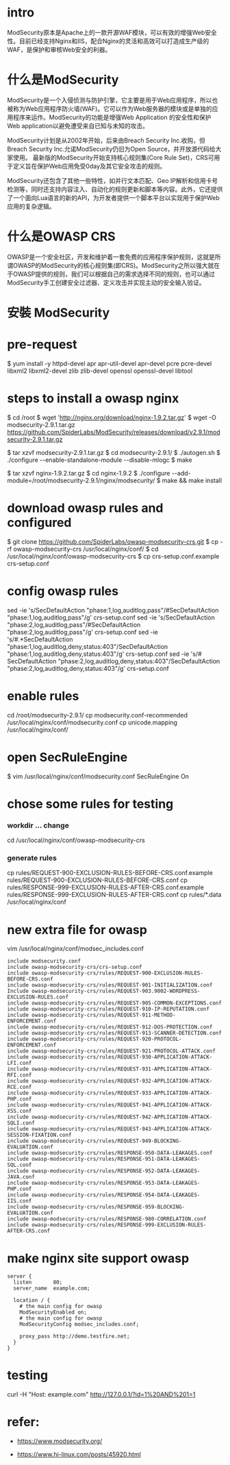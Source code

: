 # intro

ModSecurity原本是Apache上的一款开源WAF模块，可以有效的增强Web安全性。目前已经支持Nginx和IIS，配合Nginx的灵活和高效可以打造成生产级的WAF，是保护和审核Web安全的利器。

# 什么是ModSecurity
ModSecurity是一个入侵侦测与防护引擎，它主要是用于Web应用程序，所以也被称为Web应用程序防火墙(WAF)。它可以作为Web服务器的模块或是单独的应用程序来运作。ModSecurity的功能是增强Web Application 的安全性和保护Web application以避免遭受来自已知与未知的攻击。

ModSecurity计划是从2002年开始，后来由Breach Security Inc.收购，但Breach Security Inc.允诺ModSecurity仍旧为Open Source，并开放源代码给大家使用。
最新版的ModSecurity开始支持核心规则集(Core Rule Set)，CRS可用于定义旨在保护Web应用免受0day及其它安全攻击的规则。

ModSecurity还包含了其他一些特性，如并行文本匹配、Geo IP解析和信用卡号检测等，同时还支持内容注入、自动化的规则更新和脚本等内容。此外，它还提供了一个面向Lua语言的新的API，为开发者提供一个脚本平台以实现用于保护Web应用的复杂逻辑。

# 什么是OWASP CRS
OWASP是一个安全社区，开发和维护着一套免费的应用程序保护规则，这就是所谓OWASP的ModSecurity的核心规则集(即CRS)。ModSecurity之所以强大就在于OWASP提供的规则，我们可以根据自己的需求选择不同的规则，也可以通过ModSecurity手工创建安全过滤器、定义攻击并实现主动的安全输入验证。



# 安裝 ModSecurity
# pre-request
$ yum install -y httpd-devel apr apr-util-devel apr-devel  pcre pcre-devel  libxml2 libxml2-devel zlib zlib-devel openssl openssl-devel libtool

# steps to install a owasp nginx
$ cd /root
$ wget 'http://nginx.org/download/nginx-1.9.2.tar.gz'
$ wget -O modsecurity-2.9.1.tar.gz https://github.com/SpiderLabs/ModSecurity/releases/download/v2.9.1/modsecurity-2.9.1.tar.gz


$ tar xzvf modsecurity-2.9.1.tar.gz
$ cd modsecurity-2.9.1/
$ ./autogen.sh
$ ./configure --enable-standalone-module --disable-mlogc
$ make


$ tar xzvf nginx-1.9.2.tar.gz
$ cd nginx-1.9.2
$ ./configure --add-module=/root/modsecurity-2.9.1/nginx/modsecurity/
$ make && make install


# download owasp rules and configured
$ git clone https://github.com/SpiderLabs/owasp-modsecurity-crs.git
$ cp -rf owasp-modsecurity-crs  /usr/local/nginx/conf/
$ cd /usr/local/nginx/conf/owasp-modsecurity-crs
$ cp crs-setup.conf.example  crs-setup.conf

# config owasp rules
sed -ie 's/SecDefaultAction "phase:1,log,auditlog,pass"/#SecDefaultAction "phase:1,log,auditlog,pass"/g' crs-setup.conf
sed -ie 's/SecDefaultAction "phase:2,log,auditlog,pass"/#SecDefaultAction "phase:2,log,auditlog,pass"/g' crs-setup.conf
sed -ie 's/#.*SecDefaultAction "phase:1,log,auditlog,deny,status:403"/SecDefaultAction "phase:1,log,auditlog,deny,status:403"/g' crs-setup.conf
sed -ie 's/# SecDefaultAction "phase:2,log,auditlog,deny,status:403"/SecDefaultAction "phase:2,log,auditlog,deny,status:403"/g' crs-setup.conf

# enable rules
cd /root/modsecurity-2.9.1/
cp modsecurity.conf-recommended /usr/local/nginx/conf/modsecurity.conf
cp unicode.mapping  /usr/local/nginx/conf/


# open SecRuleEngine
$ vim /usr/local/nginx/conf/modsecurity.conf
SecRuleEngine On


# chose some rules for testing
### workdir ... change
cd /usr/local/nginx/conf/owasp-modsecurity-crs

### generate rules
cp rules/REQUEST-900-EXCLUSION-RULES-BEFORE-CRS.conf.example rules/REQUEST-900-EXCLUSION-RULES-BEFORE-CRS.conf
cp rules/RESPONSE-999-EXCLUSION-RULES-AFTER-CRS.conf.example rules/RESPONSE-999-EXCLUSION-RULES-AFTER-CRS.conf
cp rules/*.data /usr/local/nginx/conf


# new extra file for owasp
vim /usr/local/nginx/conf/modsec_includes.conf
```
include modsecurity.conf
include owasp-modsecurity-crs/crs-setup.conf
include owasp-modsecurity-crs/rules/REQUEST-900-EXCLUSION-RULES-BEFORE-CRS.conf
include owasp-modsecurity-crs/rules/REQUEST-901-INITIALIZATION.conf
Include owasp-modsecurity-crs/rules/REQUEST-903.9002-WORDPRESS-EXCLUSION-RULES.conf
include owasp-modsecurity-crs/rules/REQUEST-905-COMMON-EXCEPTIONS.conf
include owasp-modsecurity-crs/rules/REQUEST-910-IP-REPUTATION.conf
include owasp-modsecurity-crs/rules/REQUEST-911-METHOD-ENFORCEMENT.conf
include owasp-modsecurity-crs/rules/REQUEST-912-DOS-PROTECTION.conf
include owasp-modsecurity-crs/rules/REQUEST-913-SCANNER-DETECTION.conf
include owasp-modsecurity-crs/rules/REQUEST-920-PROTOCOL-ENFORCEMENT.conf
include owasp-modsecurity-crs/rules/REQUEST-921-PROTOCOL-ATTACK.conf
include owasp-modsecurity-crs/rules/REQUEST-930-APPLICATION-ATTACK-LFI.conf
include owasp-modsecurity-crs/rules/REQUEST-931-APPLICATION-ATTACK-RFI.conf
include owasp-modsecurity-crs/rules/REQUEST-932-APPLICATION-ATTACK-RCE.conf
include owasp-modsecurity-crs/rules/REQUEST-933-APPLICATION-ATTACK-PHP.conf
include owasp-modsecurity-crs/rules/REQUEST-941-APPLICATION-ATTACK-XSS.conf
include owasp-modsecurity-crs/rules/REQUEST-942-APPLICATION-ATTACK-SQLI.conf
include owasp-modsecurity-crs/rules/REQUEST-943-APPLICATION-ATTACK-SESSION-FIXATION.conf
include owasp-modsecurity-crs/rules/REQUEST-949-BLOCKING-EVALUATION.conf
include owasp-modsecurity-crs/rules/RESPONSE-950-DATA-LEAKAGES.conf
include owasp-modsecurity-crs/rules/RESPONSE-951-DATA-LEAKAGES-SQL.conf
include owasp-modsecurity-crs/rules/RESPONSE-952-DATA-LEAKAGES-JAVA.conf
include owasp-modsecurity-crs/rules/RESPONSE-953-DATA-LEAKAGES-PHP.conf
include owasp-modsecurity-crs/rules/RESPONSE-954-DATA-LEAKAGES-IIS.conf
include owasp-modsecurity-crs/rules/RESPONSE-959-BLOCKING-EVALUATION.conf
include owasp-modsecurity-crs/rules/RESPONSE-980-CORRELATION.conf
include owasp-modsecurity-crs/rules/RESPONSE-999-EXCLUSION-RULES-AFTER-CRS.conf
```

# make nginx site support owasp
```log
server {
  listen       80;
  server_name  example.com;

  location / {
	# the main config for owasp
    ModSecurityEnabled on;
	# the main config for owasp
    ModSecurityConfig modsec_includes.conf;

	proxy_pass http://demo.testfire.net;
  }
}
```


# testing
curl -H "Host: example.com" http://127.0.0.1/?id=1%20AND%201=1

# refer:
- https://www.modsecurity.org/

- https://www.hi-linux.com/posts/45920.html